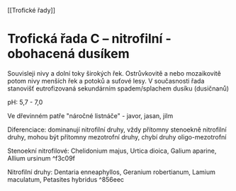 [[Trofické řady]]

# Trofická řada C – nitrofilní - obohacená dusíkem

Souvisleji nivy a dolní toky širokých řek. Ostrůvkovitě a nebo mozaikovitě potom nivy menších řek a potoků a suťové lesy. 
V současnosti řada stanovišť eutrofizovaná sekundárním spadem/splachem dusíku (dusičnanů)

pH: 5,7 - 7,0

Ve dřevinném patře "náročné listnáče" - javor, jasan, jilm

Diferenciace: dominanují nitrofilní druhy, vždy přítomny stenoekně nitrofilní druhy, mohou být přítomny mezotrofní druhy, chybí druhy oligo-mezotrofní

Stenoekní nitrofilové: Chelidonium majus, Urtica dioica, Galium aparine, Allium ursinum ^f3c09f

Nitrofilní druhy: Dentaria enneaphyllos, Geranium robertianum, Lamium maculatum, Petasites hybridus ^856eec

